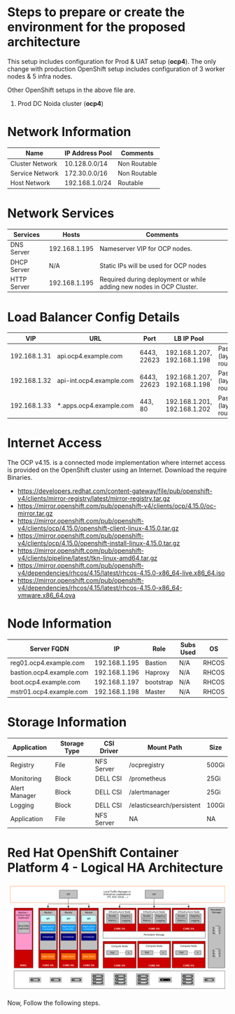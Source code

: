 # Steps to prepare or create the environment for the proposed architecture

This setup includes configuration for Prod & UAT setup (**ocp4**). The only change with production OpenShift setup includes configuration of 3 worker nodes & 5 infra nodes.

Other OpenShift setups in the above file are.


1. Prod DC Noida 	 cluster (**ocp4**)

# Network Information



|Name     |IP Address Pool | Comments  |
|---------|----------------|-----------|
|Cluster Network   | 10.128.0.0/14  | Non Routable |
|Service Network   | 172.30.0.0/16  | Non Routable |
|Host Network      | 192.168.1.0/24 |  Routable    |



# Network Services


|Services     | Hosts | Comments  |
|---------|----------------|-----------|
|DNS Server    | 192.168.1.195  | Nameserver VIP for OCP nodes. |
|DHCP Server   | N/A            | Static IPs will be used for OCP nodes |
|HTTP Server   | 192.168.1.195  | Required during deployment or while adding new nodes in OCP Cluster.    |


# Load Balancer Config Details


|VIP             |    URL                        | Port        | LB IP Pool                                                 | Type                          | 
|----------------|-------------------------------|-------------|------------------------------------------------------------|-------------------------------|
|192.168.1.31   | api.ocp4.example.com    | 6443, 22623 | 192.168.1.207, 192.168.1.198 | Passthrough (layer 4 routing) |
|192.168.1.32   | api-int.ocp4.example.com| 6443, 22623 | 192.168.1.207, 192.168.1.198 | Passthrough (layer 4 routing) |
|192.168.1.33   | *.apps.ocp4.example.com | 443, 80     | 192.168.1.201, 192.168.1.202 | Passthrough (layer 4 routing) |

# Internet Access

The OCP v4.15. is a connected mode implementation where internet access is provided on the OpenShift cluster using an Internet. Download the require Binaries. 

- https://developers.redhat.com/content-gateway/file/pub/openshift-v4/clients/mirror-registry/latest/mirror-registry.tar.gz
- https://mirror.openshift.com/pub/openshift-v4/clients/ocp/4.15.0/oc-mirror.tar.gz
- https://mirror.openshift.com/pub/openshift-v4/clients/ocp/4.15.0/openshift-client-linux-4.15.0.tar.gz
- https://mirror.openshift.com/pub/openshift-v4/clients/ocp/4.15.0/openshift-install-linux-4.15.0.tar.gz
- https://mirror.openshift.com/pub/openshift-v4/clients/pipeline/latest/tkn-linux-amd64.tar.gz
- https://mirror.openshift.com/pub/openshift-v4/dependencies/rhcos/4.15/latest/rhcos-4.15.0-x86_64-live.x86_64.iso
- https://mirror.openshift.com/pub/openshift-v4/dependencies/rhcos/4.15/latest/rhcos-4.15.0-x86_64-vmware.x86_64.ova

# Node Information

|Server FQDN           |    IP                        | Role         | Subs Used                                                  |  OS                           | 
|----------------------|------------------------------|--------------|------------------------------------------------------------|-------------------------------|
reg01.ocp4.example.com | 192.168.1.195  | Bastion | N/A | RHCOS
bastion.ocp4.example.com  | 192.168.1.196  | Haproxy | N/A | RHCOS
boot.ocp4.example.com  | 192.168.1.197  | bootstrap | N/A | RHCOS
mstr01.ocp4.example.com | 192.168.1.198 | Master | N/A | RHCOS



# Storage Information

| Application          | Storage Type                 | CSI Driver   | Mount Path         | Size              |
|----------------------|------------------------------|--------------|--------------------|-------------------|
| Registry             | File                         |  NFS Server  | /ocpregistry       | 500Gi             |
| Monitoring           | Block                        |  DELL CSI    | /prometheus        | 25Gi              |
| Alert Manager        | Block                        |  DELL CSI    | /alertmanager      | 25Gi              |
| Logging              | Block                        |  DELL CSI    |/elasticsearch/persistent  | 100Gi     |
| Application          | File                         |  NFS Server  | NA                 |   NA              |


# Red Hat OpenShift Container Platform 4 - Logical HA Architecture

![Alt text](images/ocp-4-cluster-diagrams-on-prem-1.png)


Now, Follow the following steps.

